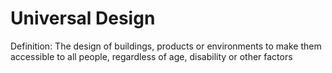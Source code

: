 # Universal Design

Definition: The design of buildings, products or environments to make them accessible to all people, regardless of age, disability or other factors